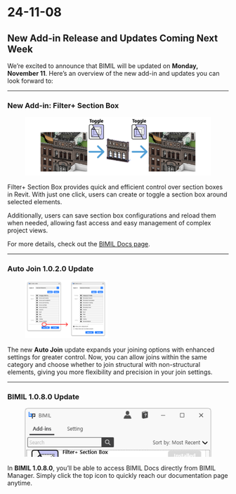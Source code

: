 # 24-11-08

## New Add-in Release and Updates Coming Next Week

We’re excited to announce that BIMIL will be updated on **Monday, November 11**. Here’s an overview of the new add-in and updates you can look forward to:

***

### New Add-in: Filter+ Section Box

<figure><img src="../.gitbook/assets/image (37).png" alt=""><figcaption></figcaption></figure>

Filter+ Section Box provides quick and efficient control over section boxes in Revit. With just one click, users can create or toggle a section box around selected elements.

Additionally, users can save section box configurations and reload them when needed, allowing fast access and easy management of complex project views.

For more details, check out the [BIMIL Docs page](https://bimpeers.us17.list-manage.com/track/click?u=92e40100691462c16f54c9274\&id=bebd23c6a3\&e=83d123090b).

***

### Auto Join 1.0.2.0 Update

<figure><img src="../.gitbook/assets/image (38).png" alt="" width="188"><figcaption></figcaption></figure>

The new **Auto Join** update expands your joining options with enhanced settings for greater control. Now, you can allow joins within the same category and choose whether to join structural with non-structural elements, giving you more flexibility and precision in your join settings.

***

### BIMIL 1.0.8.0 Update

<figure><img src="../.gitbook/assets/image (39).png" alt=""><figcaption></figcaption></figure>

In **BIMIL 1.0.8.0**, you’ll be able to access BIMIL Docs directly from BIMIL Manager. Simply click the top icon to quickly reach our documentation page anytime.
